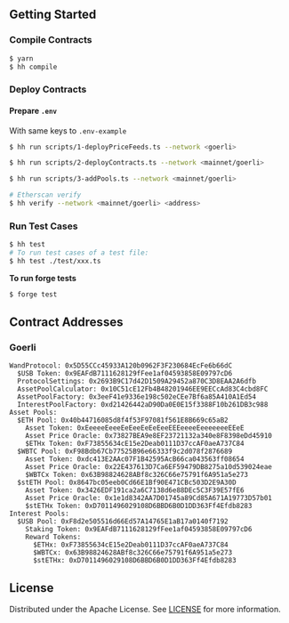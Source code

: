 
## Getting Started

### Compile Contracts

```sh
$ yarn
$ hh compile
```

### Deploy Contracts

#### Prepare `.env` 

With same keys to `.env-example`

```sh
$ hh run scripts/1-deployPriceFeeds.ts --network <goerli>

$ hh run scripts/2-deployContracts.ts --network <mainnet/goerli>

$ hh run scripts/3-addPools.ts --network <mainnet/goerli>

# Etherscan verify
$ hh verify --network <mainnet/goerli> <address>

```

### Run Test Cases

```sh
$ hh test
# To run test cases of a test file:
$ hh test ./test/xxx.ts
```

**To run forge tests**

```sh
$ forge test
```

## Contract Addresses

### Goerli

```
WandProtocol: 0x5D55CCc45933A120b0962F3F230684EcFe6b66dC
  $USB Token: 0x9EAFdB7111628129fFee1af04593858E09797cD6
  ProtocolSettings: 0x2693B9C17d42D1509A29452a870C3D8EAA2A6dfb
  AssetPoolCalculator: 0x10C51cE12Fb4B48201946EE9EECcAd83C4cbd8FC
  AssetPoolFactory: 0x3eeF41e9336e198c502eCEe7Bf6a85A410A1Ed54
  InterestPoolFactory: 0xd21426442aD90Da0E0E15f3388F10b261DB3c988
Asset Pools:
  $ETH Pool: 0x40b44716085d8f4f53F97081f561E8B669c65aB2
    Asset Token: 0xEeeeeEeeeEeEeeEeEeEeeEEEeeeeEeeeeeeeEEeE
    Asset Price Oracle: 0x73827BEA9e8EF23721132a340e8F8398eDd45910
    $ETHx Token: 0xF73855634cE15e2Deab0111D37ccAF0aeA737C84
  $WBTC Pool: 0xF98Bdb67Cb77525B96e66333f9c2d078f2876689
    Asset Token: 0xdc413E2AAc07F1B42595AcB66ca043563ff08654
    Asset Price Oracle: 0x22E437613D7Ca6EF59479DB8275a10d539024eae
    $WBTCx Token: 0x63B98824628ABf8c326C66e75791f6A951a5e273
  $stETH Pool: 0x8647bc05eeb0Cd66E1Bf90E471CBc503D2E9A30D
    Asset Token: 0x3426EDF191ca2a6C7138d6e88DEc5C3F39E57fE6
    Asset Price Oracle: 0x1e1d8342AA7D01745a89Cd85A671A19773D57b01
    $stETHx Token: 0xD7011496029108D6BBD6B0D1DD363Ff4Efdb8283
Interest Pools:
  $USB Pool: 0xF8d2e505516d66Ed57A14765E1aB17a0140f7192
    Staking Token: 0x9EAFdB7111628129fFee1af04593858E09797cD6
    Reward Tokens:
      $ETHx: 0xF73855634cE15e2Deab0111D37ccAF0aeA737C84
      $WBTCx: 0x63B98824628ABf8c326C66e75791f6A951a5e273
      $stETHx: 0xD7011496029108D6BBD6B0D1DD363Ff4Efdb8283
```

## License

Distributed under the Apache License. See [LICENSE](./LICENSE) for more information.